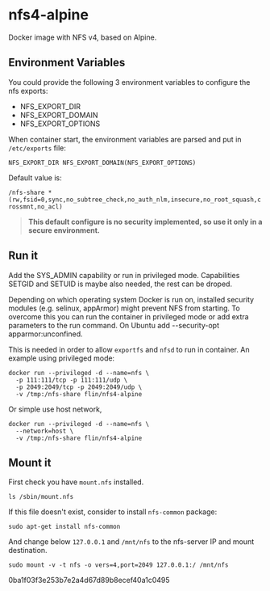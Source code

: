 # nfs4-alpine
Docker image with NFS v4, based on Alpine.

## Environment Variables

You could provide the following 3 environment variables to configure the nfs exports:

- NFS_EXPORT_DIR
- NFS_EXPORT_DOMAIN
- NFS_EXPORT_OPTIONS

When container start, the environment variables are parsed and put in `/etc/exports` file:

`NFS_EXPORT_DIR NFS_EXPORT_DOMAIN(NFS_EXPORT_OPTIONS)`

Default value is:

`/nfs-share *(rw,fsid=0,sync,no_subtree_check,no_auth_nlm,insecure,no_root_squash,crossmnt,no_acl)`

> **This default configure is no security implemented, so use it only in a secure environment.**

## Run it

Add the SYS_ADMIN capability or run in privileged mode.
Capabilities SETGID and SETUID is maybe also needed, the rest can be droped.

Depending on which operating system Docker is run on, installed security modules (e.g. selinux,
appArmor) might prevent NFS from starting. To overcome this you can run the container in privileged
mode or add extra parameters to the run command. On Ubuntu add --security-opt apparmor:unconfined. 

This is needed in order to allow `exportfs` and `nfsd` to run in container.
An example using privileged mode:

```
docker run --privileged -d --name=nfs \
  -p 111:111/tcp -p 111:111/udp \
  -p 2049:2049/tcp -p 2049:2049/udp \
  -v /tmp:/nfs-share flin/nfs4-alpine
```

Or simple use host network,

```
docker run --privileged -d --name=nfs \
  --network=host \
  -v /tmp:/nfs-share flin/nfs4-alpine
```

## Mount it

First check you have `mount.nfs` installed.

```
ls /sbin/mount.nfs
```

If this file doesn't exist, consider to install `nfs-common` package:

```
sudo apt-get install nfs-common
```

And change below `127.0.0.1` and `/mnt/nfs` to the nfs-server IP and mount destination.

```
sudo mount -v -t nfs -o vers=4,port=2049 127.0.0.1:/ /mnt/nfs
```
0ba1f03f3e253b7e2a4d67d89b8ecef40a1c0495
